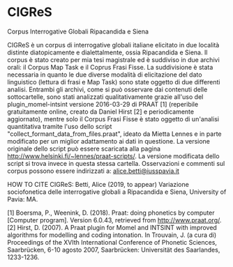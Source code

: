 # CIGReS
Corpus Interrogative Globali Ripacandida e Siena

CIGReS è un corpus di interrogative globali italiane elicitato in due località distinte diatopicamente e dialettalmente, ossia Ripacandida e Siena. Il corpus è stato creato per mia tesi magistrale ed è suddiviso in due archivi orali: il Corpus Map Task e il Coprus Frasi Fisse. 
La suddivisione è stata necessaria in quanto le due diverse modalità di elicitazione del dato linguistico (lettura di frasi e Map Task) sono state oggetto di due differenti analisi. 
Entrambi gli archivi, come si può osservare dai contenuti delle sottocartelle, sono stati analizzati qualitativamente grazie all'uso del plugin_momel-intsint versione 2016-03-29 di PRAAT [1] (reperibile gratuitamente online, creato da Daniel Hirst [2] e periodicamente aggiornato), mentre solo il Corpus Frasi Fisse è stato oggetto di un'analisi quantitativa tramite l'uso dello script "collect_formant_data_from_files.praat", ideato da Mietta Lennes e in parte modificato per un miglior adattamento ai dati in questione. La versione originale dello script può essere scaricata alla pagina http://www.helsinki.fi/~lennes/praat-scripts/. La versione modificata dello script si trova invece in questa stessa cartella.
Osservazioni e commenti sul corpus possono essere indirizzati a: alice.betti@iusspavia.it


HOW TO CITE CIGReS: 
Betti, Alice (2019, to appear) Variazione sociofonetica delle interrogative globali a Ripacandida e Siena, University of Pavia: MA.

[1] Boersma, P., Weenink, D. (2018). Praat: doing phonetics by computer [Computer program]. Version 6.0.43, retrieved from http://www.praat.org/.
[2] Hirst, D. (2007). A Praat plugin for Momel and INTSINT with improved algorithms for modelling and coding intonation. In Trouvain, J. (a cura di) Proceedings of the XVIth International Conference of Phonetic Sciences, Saarbrücken, 6-10 agosto 2007, Saarbrücken: Universität des Saarlandes, 1233-1236.

